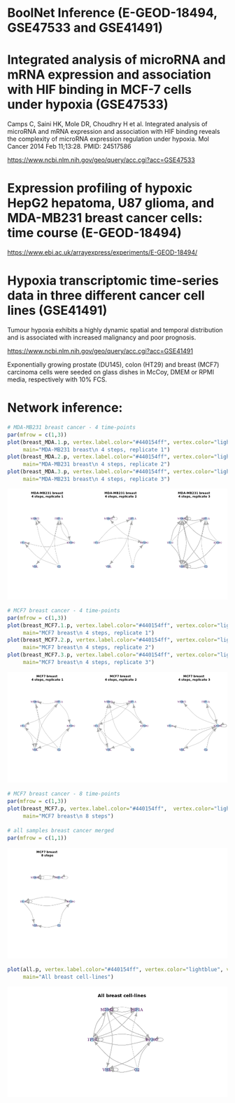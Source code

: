 BoolNet Inference (E-GEOD-18494, GSE47533 and GSE41491)
================

# Integrated analysis of microRNA and mRNA expression and association with HIF binding in MCF-7 cells under hypoxia (GSE47533)

Camps C, Saini HK, Mole DR, Choudhry H et al. Integrated analysis of
microRNA and mRNA expression and association with HIF binding reveals
the complexity of microRNA expression regulation under hypoxia. Mol
Cancer 2014 Feb 11;13:28. PMID: 24517586

<https://www.ncbi.nlm.nih.gov/geo/query/acc.cgi?acc=GSE47533>

# Expression profiling of hypoxic HepG2 hepatoma, U87 glioma, and MDA-MB231 breast cancer cells: time course (E-GEOD-18494)

<https://www.ebi.ac.uk/arrayexpress/experiments/E-GEOD-18494/>

# Hypoxia transcriptomic time-series data in three different cancer cell lines (GSE41491)

Tumour hypoxia exhibits a highly dynamic spatial and temporal
distribution and is associated with increased malignancy and poor
prognosis.

<https://www.ncbi.nlm.nih.gov/geo/query/acc.cgi?acc=GSE41491>

Exponentially growing prostate (DU145), colon (HT29) and breast (MCF7)
carcinoma cells were seeded on glass dishes in McCoy, DMEM or RPMI
media, respectively with 10% FCS.

# Network inference:

``` r
# MDA-MB231 breast cancer - 4 time-points
par(mfrow = c(1,3))
plot(breast_MDA.1.p, vertex.label.color="#440154ff", vertex.color="lightblue", vertex.frame.color="white", layout=layout_in_circle, edge.curved=.3,
     main="MDA-MB231 breast\n 4 steps, replicate 1")
plot(breast_MDA.2.p, vertex.label.color="#440154ff", vertex.color="lightblue", vertex.frame.color="white", layout=layout_in_circle, edge.curved=.3,
     main="MDA-MB231 breast\n 4 steps, replicate 2")
plot(breast_MDA.3.p, vertex.label.color="#440154ff", vertex.color="lightblue", vertex.frame.color="white", layout=layout_in_circle, edge.curved=.3,
     main="MDA-MB231 breast\n 4 steps, replicate 3")
```

![](figs/BoolNetInfer-unnamed-chunk-13-1.png)<!-- -->

``` r
# MCF7 breast cancer - 4 time-points 
par(mfrow = c(1,3))
plot(breast_MCF7.1.p, vertex.label.color="#440154ff", vertex.color="lightblue", vertex.frame.color="white", layout=layout_in_circle, edge.curved=.3,
     main="MCF7 breast\n 4 steps, replicate 1")
plot(breast_MCF7.2.p, vertex.label.color="#440154ff", vertex.color="lightblue", vertex.frame.color="white", layout=layout_in_circle, edge.curved=.3,
     main="MCF7 breast\n 4 steps, replicate 2")
plot(breast_MCF7.3.p, vertex.label.color="#440154ff", vertex.color="lightblue", vertex.frame.color="white", layout=layout_in_circle, edge.curved=.3,
     main="MCF7 breast\n 4 steps, replicate 3")
```

![](figs/BoolNetInfer-unnamed-chunk-13-2.png)<!-- -->

``` r
# MCF7 breast cancer - 8 time-points
par(mfrow = c(1,3))
plot(breast_MCF7.p, vertex.label.color="#440154ff",  vertex.color="lightblue", vertex.frame.color="white", layout=layout_in_circle, edge.curved=.3,
     main="MCF7 breast\n 8 steps")

# all samples breast cancer merged
par(mfrow = c(1,1))
```

![](figs/BoolNetInfer-unnamed-chunk-13-3.png)<!-- -->

``` r
plot(all.p, vertex.label.color="#440154ff", vertex.color="lightblue", vertex.frame.color="white", layout=layout_in_circle, edge.curved=.3,
     main="All breast cell-lines")
```

![](figs/BoolNetInfer-unnamed-chunk-13-4.png)<!-- -->
